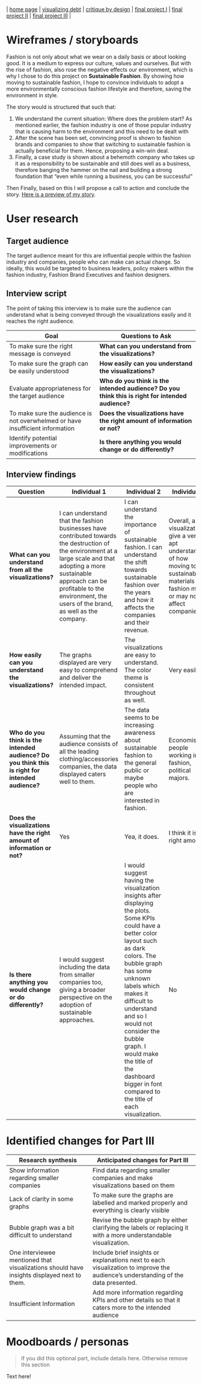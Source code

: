 
| [home page](https://raslan2000.github.io/My-Portfolio/) | [visualizing debt](https://raslan2000.github.io/My-Portfolio/visualizing-government-debt) | [critique by design](https://raslan2000.github.io/My-Portfolio/critique-by-design) | [final project I](https://raslan2000.github.io/My-Portfolio/final-project-part-one) | [final project II](https://raslan2000.github.io/My-Portfolio/final-project-part-two) | [final project III]() |
# Wireframes / storyboards
Fashion is not only about what we wear on a daily basis or about looking good. It is a medium to express our culture, values and ourselves. But with the rise of fashion, also rose the negative effects our environment, which is why I chose to do this project on **Sustainable Fashion**. By showing how moving to sustainable fashion, I hope to convince individuals to adopt a more environmentally conscious fashion lifestyle and therefore, saving the environment in style.

The story would is structured that such that:

1. We understand the current situation: Where does the problem start? As mentioned earlier, the fashion industry is one of those popular industry that is causing harm to the environment and this need to be dealt with 
2. After the scene has been set, convincing proof is shown to fashion brands and companies to show that switching to sustainable fashion is actually beneficial for them. Hence, proposing a win-win deal.
3. Finally, a  case study is shown about a behemoth company who takes up it as a responsibility to be sustainable and still does well as a business, therefore banging the hammer on the nail and building a strong foundation that “even while running a business, you can be successful”

Then Finally, based on this I will propose a call to action and conclude the story. [Here is a preview of my story](https://preview.shorthand.com/N9WCBe9a7RNGgwsm).

# User research 

## Target audience
The target audience meant for this are influential people within the fashion industry and companies, people who can make can actual change. So ideally, this would be targeted to business leaders, policy makers within the fashion industry, Fashion Brand Executives and fashion designers. 


## Interview script
The point of taking this interview is to make sure the audience can understand what is being conveyed through the visualizations easily and it reaches the right audience. 

| **Goal** | **Questions to Ask** |
| --- | --- |
| To make sure the right message is conveyed | **What can you understand from the visualizations?** |
| To make sure the graph can be easily understood | **How easily can you understand the visualizations?** |
| Evaluate appropriateness for the target audience | **Who do you think is the intended audience? Do you think this is right for intended audience?** |
| To make sure the audience is not overwhelmed or have insufficient information | **Does the visualizations have the right amount of information or not?** |
| Identify potential improvements or modifications | **Is there anything you would change or do differently?** |

## Interview findings
| **Question**                                                                      | **Individual 1**                                                                                                                                                                               | **Individual 2**                                                                                                                                                                                                             | **Individual 3**                                                                                                                             |
|-----------------------------------------------------------------------------------|------------------------------------------------------------------------------------------------------------------------------------------------------------------------------------------------|----------------------------------------------------------------------------------------------------------------------------------------------------------------------------------------------------------------------------|----------------------------------------------------------------------------------------------------------------------------------------------------------------------------------|
| **What can you understand from all the visualizations?**                          | I can understand that the fashion businesses have contributed towards the destruction of the environment at a large scale and that adopting a more sustainable approach can be profitable to the environment, the users of the brand, as well as the company.            | I can understand the importance of sustainable fashion. I can understand the shift towards sustainable fashion over the years and how it affects the companies and their revenue.                                            | Overall, all the visualizations give a very apt understanding of how moving to sustainable materials for fashion may or may not affect companies.                                   |
| **How easily can you understand the visualizations?**                             | The graphs displayed are very easy to comprehend and deliver the intended impact.                                                                                                              | The visualizations are easy to understand. The color theme is consistent throughout as well.                                                                                                                                | Very easily                                                                                                                                |
| **Who do you think is the intended audience? Do you think this is right for intended audience?** | Assuming that the audience consists of all the leading clothing/accessories companies, the data displayed caters well to them.                                                                  | The data seems to be increasing awareness about sustainable fashion to the general public or maybe people who are interested in fashion.                                                                                    | Economists, people working in fashion, political majors.                                                                                   |
| **Does the visualizations have the right amount of information or not?**           | Yes                                                                                                                                                                                            | Yea, it does.                                                                                                                                                                                                               | I think it is the right amount                                                                                                             |
| **Is there anything you would change or do differently?**                         | I would suggest including the data from smaller companies too, giving a broader perspective on the adoption of sustainable approaches.                                                          | I would suggest having the visualization insights after displaying the plots. Some KPIs could have a better color layout such as dark colors. The bubble graph has some unknown labels which makes it difficult to understand and so I would not consider the bubble graph. I would make the title of the dashboard bigger in font compared to the title of each visualization. | No                                                                                                                                                                                                                                                             |

# Identified changes for Part III
| **Research synthesis** | **Anticipated changes for Part III** |
| --- | --- |
| Show information regarding smaller companies | Find data regarding smaller companies and make visualizations based on them |
| Lack of clarity in some graphs | To make sure the graphs are labelled and marked properly and everything is clearly visible |
| Bubble graph was a bit difficult to understand | Revise the bubble graph by either clarifying the labels or replacing it with a more understandable visualization. |
| One interviewee mentioned that visualizations should have insights displayed next to them. | Include brief insights or explanations next to each visualization to improve the audience’s understanding of the data presented. |
| Insufficient Information | Add more information regarding KPIs and other details so that it caters more to the intended audience |

# Moodboards / personas
> If you did this optional part, include details here.  Otherwise remove this section

Text here!
